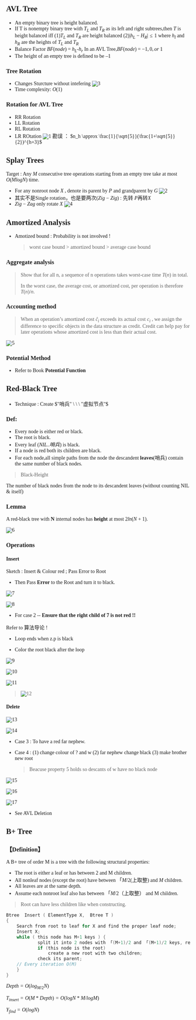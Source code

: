 <font face = 'Times New Roman'>

## AVL Tree

* An empty binary tree is height balanced.
* If T is nonempty binary tree with $T_L$ and $T_R$ as its left and right subtrees,then $T$ is height balanced iff
  (1)$T_L$ and $T_R$ are height balanced
  (2)$|h_L-H_R|\le 1$ where $h_l$ and $h_R$ are the heights of $T_L$ and $T_R$
* Balance Factor $BF(node)$ = $h_L$-$h_r$
  In an AVL Tree,$BF(node)$ = $-1,0,or\ 1$
* The height of an empty tree is defined to be $–1$
### Tree Rotation
* Changes Sturcture without intefering 
  ![3](3.png)
* Time complexity: $O(1)$
### Rotation for AVL Tree
* RR Rotation
* LL Rotation
* RL Rotation
* LR ROtation
![1](1.png)
勘误 ： $n_h \approx \frac{1}{\sqrt{5}}(\frac{1+\sqrt{5}}{2})^{h+3}$
## Splay Trees
Target :  Any $M$ consecutive tree operations starting from an empty tree take at most $O(M log N)$ time.
* For any nonroot node $X$ , denote its parent by $P$ and grandparent by $G$
![2](2.png)
* 其实不是Single rotation，也是要两次$(Zig-Zig)$ : 先转 $P$再转$X$
* $Zig-Zag$ only rotate $X$
![4](4.png)

## Amortized Analysis

* Amotized bound :  Probability is not involved !

  > worst case bound > amortized bound > average case bound

### Aggregate analysis

> Show that for all n, a sequence of n operations takes worst-case time $T(n)$ in total.  
>
> In the worst case, the average cost, or amortized cost, per operation is therefore $T(n)/n$.

### Accounting method

> When an operation’s amortized cost  $\hat{c}_i$ exceeds its actual cost $c_i$ , we assign the difference to specific objects in the data structure as credit. Credit can help pay for later operations whose amortized cost is less than their actual cost.

![5](5.png)

### Potential Method

* Refer to Book **Potential Function**

## Red-Black Tree

* Technique : Create $"哨兵" \ \ \ "虚拟节点"$

### Def:

* Every node is either red or black.
* The root is black.
* Every leaf ($NIL..哨兵$) is black.
* If a node is red both its children are black.
* For each node,all simple paths from the node the descandent **leaves**(哨兵) contain the same number of black nodes.

> Black-Height

The number of black nodes from the node to its descandent leaves (without counting NIL & itself) 

### Lemma

A red-black tree with **N** internal nodes has **height** at most  $2ln(N +1)$​.

![6](6.png)

### Operations

#### Insert

Sketch : Insert & Colour red ; Pass Error to Root

* Then Pass **Error** to the Root and turn it to black.

![7](7.png)

![8](8.png)

* For case 2 -- **Ensure that the right child of 7 is not red !!**

Refer to 算法导论 !

* Loop ends when z.p is black

* Color the root black after the loop

![9](9.png)

![10](10.png)

![11](11.png)

> ![12](12.png)

#### Delete

![13](13.png)

![14](14.png)

* Case 3 : To have a red far nephew.

* Case 4 : (1) change colour of ? and w (2) far nephew change black (3) make brother new root

  > Beacuse property 5 holds so descants of w have no black node

![15](15.png)

![16](16.png)

![17](17.png)



* See AVL Deletion

## B+ Tree

### 【Definition】

A B+ tree of order M is a tree with the following structural properties:

* The root is either a leaf or has between 2 and M children.
* All nonleaf nodes (except the root) have between $「M/2$(上取整) and $M$ children.
* All leaves are at the same depth.
* Assume each nonroot leaf also has between $「M/2$（上取整） and M children.

> Root can have less children like when constructing.

```C
Btree  Insert ( ElementType X,  Btree T ) 
{ 
	Search from root to leaf for X and find the proper leaf node;
	Insert X;
	while ( this node has M+1 keys ) {
    		split it into 2 nodes with 「(M+1)/2 and 「(M+1)/2 keys, respectively;
    		if (this node is the root)
        		create a new root with two children;
    		check its parent;
    // Every iteration O(M)
	}
} 
```

$Depth = O(log_{M/2}N)$​

$T_{insert} = O(M* Depth)=O(logN*M/logM)$​ 

$Y_{find} = O(logN)$​





</font>
